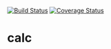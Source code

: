 [![Build Status](https://travis-ci.org/bfranciscob/calc.svg?branch=master)](https://travis-ci.org/bfranciscob/calc)
[![Coverage Status](https://coveralls.io/repos/github/bfranciscob/calc/badge.svg?branch=master)](https://coveralls.io/github/bfranciscob/calc?branch=master)

# calc
